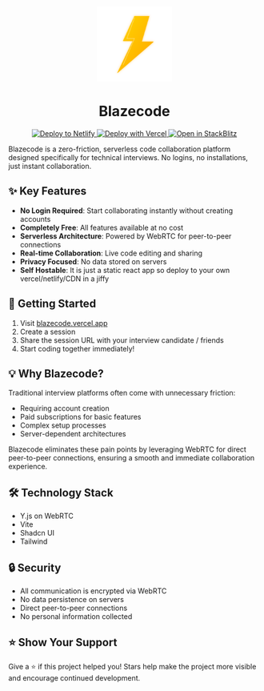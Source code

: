 <div align="center">
  <img src="./apps/site/public/thunderbolt.svg" alt="Blazecode Logo" width="150" height="150"/>
</div>

<h1 align="center">Blazecode</h1>
<div align="center">
  <a href="https://app.netlify.com/start/deploy?repository=https://github.com/ameerthehacker/blazecode" 
     target="_blank"
     rel="noopener noreferrer"
     class="inline-flex items-center hover:opacity-90 transition-opacity">
    <img src="https://www.netlify.com/img/deploy/button.svg" alt="Deploy to Netlify" />
  </a>
  <a href="https://vercel.com/new/clone?repository-url=https://github.com/ameerthehacker/blazecode"
     target="_blank"
     rel="noopener noreferrer"
     class="inline-flex items-center hover:opacity-90 transition-opacity">
    <img src="https://vercel.com/button" alt="Deploy with Vercel" />
  </a>
   <a href="https://stackblitz.com/github/ameerthehacker/blazecode"
     target="_blank"
     rel="noopener noreferrer"
     class="inline-flex items-center hover:opacity-90 transition-opacity">
    <img src="https://developer.stackblitz.com/img/open_in_stackblitz.svg" alt="Open in StackBlitz" />
  </a>
</div>

Blazecode is a zero-friction, serverless code collaboration platform designed specifically for technical interviews. No logins, no installations, just instant collaboration.

## ✨ Key Features

- **No Login Required**: Start collaborating instantly without creating accounts
- **Completely Free**: All features available at no cost
- **Serverless Architecture**: Powered by WebRTC for peer-to-peer connections
- **Real-time Collaboration**: Live code editing and sharing
- **Privacy Focused**: No data stored on servers
- **Self Hostable**: It is just a static react app so deploy to your own vercel/netlify/CDN in a jiffy

## 🚀 Getting Started

1. Visit [blazecode.vercel.app](https://blazecode.vercel.app)
2. Create a session
3. Share the session URL with your interview candidate / friends
4. Start coding together immediately!

## 💡 Why Blazecode?

Traditional interview platforms often come with unnecessary friction:

- Requiring account creation
- Paid subscriptions for basic features
- Complex setup processes
- Server-dependent architectures

Blazecode eliminates these pain points by leveraging WebRTC for direct peer-to-peer connections, ensuring a smooth and immediate collaboration experience.

## 🛠️ Technology Stack

- Y.js on WebRTC
- Vite
- Shadcn UI
- Tailwind

## 🔒 Security

- All communication is encrypted via WebRTC
- No data persistence on servers
- Direct peer-to-peer connections
- No personal information collected

## ⭐ Show Your Support

Give a ⭐️ if this project helped you! Stars help make the project more visible and encourage continued development.
